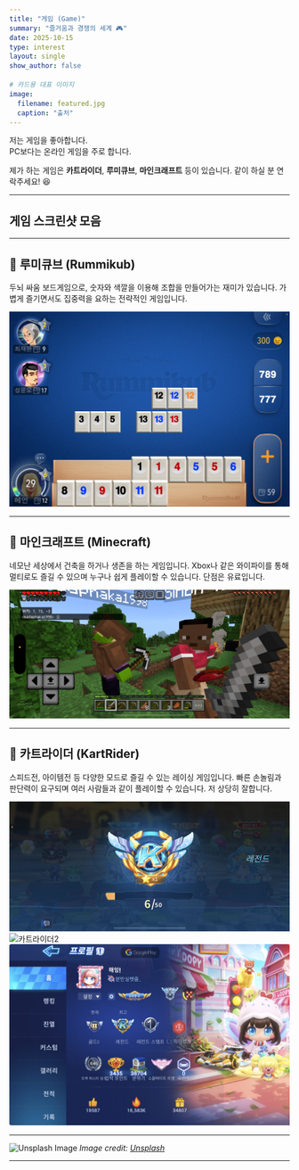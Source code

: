 ```yaml
---
title: "게임 (Game)"
summary: "즐거움과 경쟁의 세계 🎮"
date: 2025-10-15
type: interest
layout: single
show_author: false

# 카드용 대표 이미지
image:
  filename: featured.jpg
  caption: "출처"
---
```


저는 게임을 좋아합니다.  
PC보다는 온라인 게임을 주로 합니다.  

제가 하는 게임은 **카트라이더**, **루미큐브**, **마인크래프트** 등이 있습니다.
같이 하실 분 연락주세요! 😆

---

## **게임 스크린샷 모음**

---

## 🧩 **루미큐브 (Rummikub)**

두뇌 싸움 보드게임으로, 숫자와 색깔을 이용해 조합을 만들어가는 재미가 있습니다. 가볍게 즐기면서도 집중력을 요하는 전략적인 게임입니다.

<div class="grid grid-cols-2 md:grid-cols-3 gap-4 mt-4">

  <div>
    <img src="game1.jpg" alt="루미큐브1" class="rounded-xl shadow-md hover:scale-105 transition-transform duration-300">
  </div>

</div>

---

## 🧱 **마인크래프트 (Minecraft)**

네모난 세상에서 건축을 하거나 생존을 하는 게임입니다. Xbox나 같은 와이파이를 통해 멀티로도 즐길 수 있으며 누구나 쉽게 플레이할 수 있습니다. 단점은 유료입니다.

<div class="grid grid-cols-2 md:grid-cols-3 gap-4 mt-4">

  <div>
    <img src="game2.jpg" alt="마인크래프트1" class="rounded-xl shadow-md hover:scale-105 transition-transform duration-300">
  </div>

</div>

---

## 🎯 **카트라이더 (KartRider)**

스피드전, 아이템전 등 다양한 모드로 즐길 수 있는 레이싱 게임입니다. 빠른 손놀림과 판단력이 요구되며 여러 사람들과 같이 플레이할 수 있습니다. 저 상당히 잘합니다.

<div class="grid grid-cols-2 md:grid-cols-3 gap-4 mt-4">

  <div>
    <img src="game3.jpg" alt="카트라이더1" class="rounded-xl shadow-md hover:scale-105 transition-transform duration-300">
  </div>

  <div>
    <img src="game4.jpg" alt="카트라이더2" class="rounded-xl shadow-md hover:scale-105 transition-transform duration-300">
  </div>

  <div>
    <img src="game5.jpg" alt="카트라이더3" class="rounded-xl shadow-md hover:scale-105 transition-transform duration-300">
  </div>

</div>

---

![Unsplash Image](https://images.unsplash.com/photo-1493711662062-fa541adb3fc8?ixlib=rb-4.1.0&ixid=M3wxMjA3fDB8MHxzZWFyY2h8OHx8Z2FtZXxlbnwwfHwwfHx8MA%3D%3D&auto=format&fit=crop&q=60&w=500)
_Image credit: [Unsplash](https://unsplash.com)_

---

<!-- 🔍 이미지 클릭 확대 (모달) 효과 추가 -->
<style>
  /* 모달 배경 */
  .modal {
    display: none;
    position: fixed;
    z-index: 100;
    left: 0;
    top: 0;
    width: 100%;
    height: 100%;
    background-color: rgba(0, 0, 0, 0.9);
    justify-content: center;
    align-items: center;
    transition: opacity 0.3s ease;
  }

  /* 모달 안의 이미지 */
  .modal img {
    max-width: 90%;
    max-height: 90%;
    border-radius: 16px;
    box-shadow: 0 8px 30px rgba(0,0,0,0.4);
    animation: fadeIn 0.25s ease;
  }

  /* 애니메이션 */
  @keyframes fadeIn {
    from {opacity: 0; transform: scale(0.95);}
    to {opacity: 1; transform: scale(1);}
  }

  /* 닫기 버튼 */
  .modal-close {
    position: absolute;
    top: 25px;
    right: 40px;
    color: #fff;
    font-size: 2rem;
    cursor: pointer;
    user-select: none;
  }

  .modal-close:hover {
    color: #ff5252;
  }
</style>

<!-- 모달 HTML -->
<div id="imgModal" class="modal" onclick="this.style.display='none'">
  <span class="modal-close">&times;</span>
  <img id="modalImage" alt="확대 이미지">
</div>

<!-- JavaScript: 이미지 클릭 시 확대 -->
<script>
  const modal = document.getElementById("imgModal");
  const modalImg = document.getElementById("modalImage");
  const closeBtn = document.querySelector(".modal-close");

  document.querySelectorAll(".zoomable").forEach(img => {
    img.addEventListener("click", (e) => {
      e.stopPropagation();
      modalImg.src = img.src;
      modal.style.display = "flex";
    });
  });

  closeBtn.addEventListener("click", () => modal.style.display = "none");
  modal.addEventListener("click", () => modal.style.display = "none");
  document.addEventListener("keydown", (e) => {
    if (e.key === "Escape") modal.style.display = "none";
  });
</script>